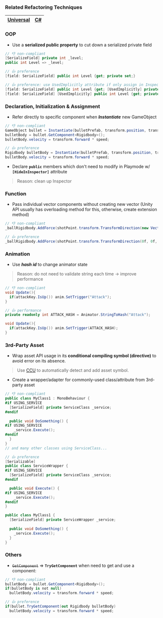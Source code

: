 ### Related Refactoring Techniques
|[Universal](README.md)|[C#](CS.md)|
|---|---|

### OOP
+ Use a **serialized public property** to cut down a serialized private field
```cs
// 👎 non-compliant
[SerializeField] private int _level;
public int Level => _level;

// 👍 preference
[field: SerializeField] public int Level {get; private set;}

// 👍 preference: use UsedImplicitly attribute if only assign in Inspector
[field: SerializeField] public int Level {get; [UsedImplicitly] private set;}
[field: SerializeField] [UsedImplicitly] public int Level {get; private set;}
```

### Declaration, Initialization & Assignment
+ Refer directly to specific component when _**Instantiate**_ new GameObject
```cs
// 👎 non-compliant
GameObject bullet = Instantiate(bulletPrefab, transform.position, transform.rotation);
bulletBody = bullet.GetComponent<Rigidbody>();
bulletBody.velocity = transform.forward * speed;

// 👍 preference
Rigidbody bulletBody = Instantiate(bulletPrefab, transform.position, transform.rotation);
bulletBody.velocity = transform.forward * speed;
```

+ Declare **```public```** members which don't need to modify in Playmode w/ **```[HideInInspector]```** attribute
> Reason: clean up Inspector

### Function
+ Pass individual vector components without creating new vector (Unity API usually has overloading method for this, otherwise, create extension method)
```cs
// 👎 non-compliant
_ballRigidbody.AddForce(shotPoint.transform.TransformDirection(new Vector3(0f, 0f, _powerToRoll)));

// 👍 preference
_ballRigidbody.AddForce(shotPoint.transform.TransformDirection(0f, 0f, _powerToRoll));
```

### Animation
+ Use _**hash id**_ to change animator state
> Reason: do not need to validate string each time -> improve performance
```cs
// 👎 non-compliant
void Update(){
  if(attackKey.IsUp()) anim.SetTrigger("Attack");
}

// 👍 performance
private readonly int ATTACK_HASH = Animator.StringToHash("Attack");

void Update(){
  if(attackKey.IsUp()) anim.SetTrigger(ATTACK_HASH);
}
```

### 3rd-Party Asset
+ Wrap asset API usage in its **conditional compiling symbol (directive)** to avoid error on its absence.
> Use [CCU](https://github.com/Unity-Technologies/ConditionalCompilationUtility) to automatically detect and add asset symbol.

+ Create a wrapper/adapter for commonly-used class/attribute from 3rd-party asset
```cs
// 👎 non-compliant
public class MyClass1 : MonoBehaviour {
#if USING_SERVICE
  [SerializeField] private ServiceClass _service;
#endif
  
  public void DoSomething() {
#if USING_SERVICE
    _service.Execute();
#endif
  }
}
// and many other classes using ServiceClass...

// 👍 preference
[Serializable]
public class ServiceWrapper {
#if USING_SERVICE
  [SerializeField] private ServiceClass _service;
#endif

  public void Execute() {
#if USING_SERVICE
    _service.Execute();
#endif
}

public class MyClass1 {
  [SerializeField] private ServiceWrapper _service;
  
  public void DoSomething() {
    _service.Execute();
  }
}
```

### Others
+ ~~```GetComponent```~~ => **```TryGetComponent```** when need to get and use a component:
```cs
// 👎 non-compliant
bulletBody = bullet.GetComponent<Rigidbody>();
if(bulletBody is not null) 
  bulletBody.velocity = transform.forward * speed;

// 👍 preference
if(bullet.TryGetComponent(out Rigidbody bulletBody)
  bulletBody.velocity = transform.forward * speed;
```
